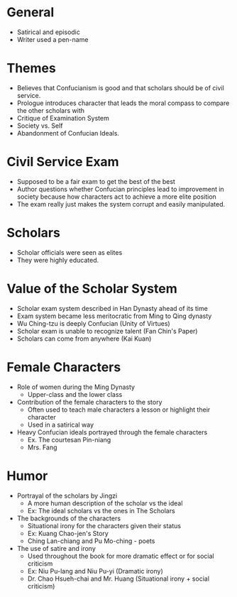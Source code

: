 # General
- Satirical and episodic
- Writer used a pen-name
# Themes 
- Believes that Confucianism is good and that scholars should be of civil service.
- Prologue introduces character that leads the moral compass to compare the other scholars with
- Critique of Examination System
- Society vs. Self
- Abandonment of Confucian Ideals.
# Civil Service Exam
- Supposed to be a fair exam to get the best of the best
- Author questions whether Confucian principles lead to improvement in society because how characters act to achieve a more elite position
- The exam really just makes the system corrupt and easily manipulated.
# Scholars
- Scholar officials were seen as elites
- They were highly educated.
# Value of the Scholar System
- Scholar exam system described in Han Dynasty ahead of its time
- Exam system became less meritocratic from Ming to Qing dynasty
- Wu Ching-tzu is deeply Confucian (Unity of Virtues)
- Scholar exam is unable to recognize talent (Fan Chin's Paper)
- Scholars can come from anywhere (Kai Kuan)
# Female Characters
- Role of women during the Ming Dynasty
	- Upper-class and the lower class
- Contribution of the female characters to the story
	- Often used to teach male characters a lesson or highlight their character
	- Used in a satirical way
- Heavy Confucian ideals portrayed through the female characters
	- Ex. The courtesan Pin-niang
	- Mrs. Fang
# Humor
- Portrayal of the scholars by Jingzi
	- A more human description of the scholar vs the ideal
	- Ex: The ideal scholars vs the ones in The Scholars
- The backgrounds of the characters
	- Situational irony for the characters given their status
	- Ex: Kuang Chao-jen's Story
	- Ching Lan-chiang and Pu Mo-ching - poets
- The use of satire and irony
	- Used throughout the book for more dramatic effect or for social criticism
	- Ex: Niu Pu-lang and Niu Pu-yi (Dramatic irony)
	- Dr. Chao Hsueh-chai and Mr. Huang (Situational irony + social criticism)
